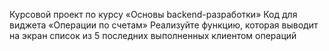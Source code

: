 Курсовой проект по курсу «Основы backend-разработки»
Код для виджета «Операции по счетам»
Реализуйте функцию, которая выводит на экран список из 5 последних выполненных клиентом операций

